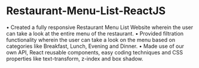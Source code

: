 # Restaurant-Menu-List-ReactJS
• Created a fully responsive Restaurant Menu List Website wherein the user can take a look at the entire menu of the restaurant.
•	Provided filtration functionality wherein the user can take a look on the menu based on categories like Breakfast, Lunch, Evening and Dinner.
•	 Made use of our own API, React reusable components, easy coding techniques and CSS properties like text-transform, z-index and box shadow.
